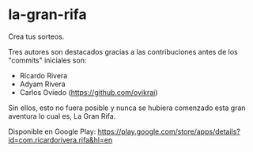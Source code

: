 # la-gran-rifa
Crea tus sorteos.

Tres autores son destacados gracias a las contribuciones antes de los "commits" iniciales son:

   * Ricardo Rivera
   * Adyam Rivera
   * Carlos Oviedo (https://github.com/ovikrai)
   
Sin ellos, esto no fuera posible y nunca se hubiera comenzado esta gran aventura lo cual es, La Gran Rifa.

Disponible en Google Play: https://play.google.com/store/apps/details?id=com.ricardorivera.rifa&hl=en
